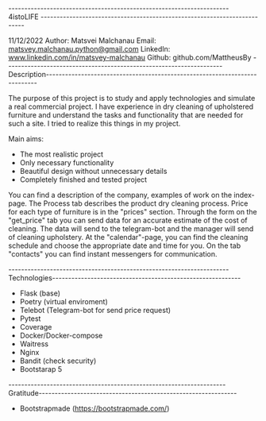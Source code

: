 --------------------------------------------------------------------- 4istoLIFE -------------------------------------------------------------------------

11/12/2022
Author: Matsvei Malchanau
Email: matsvey.malchanau.python@gmail.com
LinkedIn: www.linkedin.com/in/matsvey-malchanau
Github: github.com/MattheusBy
--------------------------------------------------------------------Description---------------------------------------------------------------------------

The purpose of this project is to study and apply technologies and simulate a real commercial project. 
I have experience in dry cleaning of upholstered furniture and understand the tasks and functionality that are needed for such a site. I tried to realize
this things in my project.

Main aims:
- The most realistic project
- Only necessary functionality
- Beautiful design without unnecessary details
- Completely finished and tested project

You can find a description of the company, examples of work on the index-page. The Process tab describes the product dry cleaning process. 
Price for each type of furniture is in the "prices" section. Through the form on the "get_price" tab you can send data for an accurate estimate 
of the cost of cleaning. The data will send to the telegram-bot and the manager will send of cleaning upholstery. At the "calendar"-page, 
you can find the cleaning schedule and choose the appropriate date and time for you. 
On the tab "contacts" you can find instant messengers for communication.

---------------------------------------------------------------------Technologies-----------------------------------------------------------

- Flask (base)
- Poetry (virtual enviroment)
- Telebot (Telegram-bot for send price request)
- Pytest
- Coverage
- Docker/Docker-compose
- Waitress
- Nginx
- Bandit (check security)
- Bootstarap 5

--------------------------------------------------------------------Gratitude--------------------------------------------------------------

- Bootstrapmade (https://bootstrapmade.com/)
